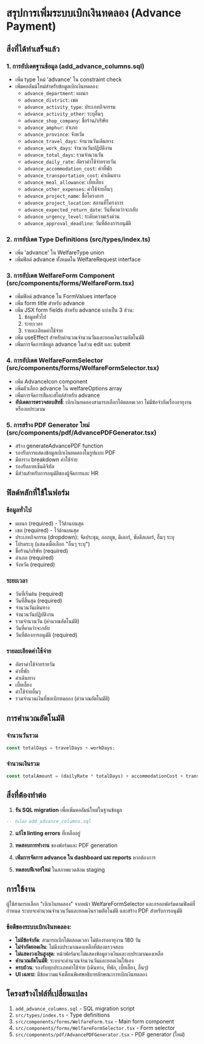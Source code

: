 # สรุปการเพิ่มระบบเบิกเงินทดลอง (Advance Payment)

## สิ่งที่ได้ทำเสร็จแล้ว

### 1. การอัปเดตฐานข้อมูล (add_advance_columns.sql)
- เพิ่ม type ใหม่ 'advance' ใน constraint check
- เพิ่มคอลัมน์ใหม่สำหรับข้อมูลเบิกเงินทดลอง:
  - `advance_department`: แผนก
  - `advance_district`: เขต
  - `advance_activity_type`: ประเภทกิจกรรม
  - `advance_activity_other`: ระบุอื่นๆ
  - `advance_shop_company`: ชื่อร้าน/บริษัท
  - `advance_amphur`: อำเภอ
  - `advance_province`: จังหวัด
  - `advance_travel_days`: จำนวนวันเดินทาง
  - `advance_work_days`: จำนวนวันปฏิบัติงาน
  - `advance_total_days`: รวมจำนวนวัน
  - `advance_daily_rate`: อัตราค่าใช้จ่ายรายวัน
  - `advance_accommodation_cost`: ค่าที่พัก
  - `advance_transportation_cost`: ค่าเดินทาง
  - `advance_meal_allowance`: เบี้ยเลี้ยง
  - `advance_other_expenses`: ค่าใช้จ่ายอื่นๆ
  - `advance_project_name`: ชื่อโครงการ
  - `advance_project_location`: สถานที่โครงการ
  - `advance_expected_return_date`: วันที่คาดว่าจะกลับ
  - `advance_urgency_level`: ระดับความเร่งด่วน
  - `advance_approval_deadline`: วันที่ต้องการอนุมัติ

### 2. การอัปเดต Type Definitions (src/types/index.ts)
- เพิ่ม 'advance' ใน WelfareType union
- เพิ่มฟิลด์ advance ทั้งหมดใน WelfareRequest interface

### 3. การอัปเดต WelfareForm Component (src/components/forms/WelfareForm.tsx)
- เพิ่มฟิลด์ advance ใน FormValues interface
- เพิ่ม form title สำหรับ advance
- เพิ่ม JSX form fields สำหรับ advance แบ่งเป็น 3 ส่วน:
  1. ข้อมูลทั่วไป
  2. ระยะเวลา
  3. รายละเอียดค่าใช้จ่าย
- เพิ่ม useEffect สำหรับคำนวณจำนวนวันและยอดเงินรวมอัตโนมัติ
- เพิ่มการจัดการข้อมูล advance ในส่วน edit และ submit

### 4. การอัปเดต WelfareFormSelector (src/components/forms/WelfareFormSelector.tsx)
- เพิ่ม AdvanceIcon component
- เพิ่มตัวเลือก advance ใน welfareOptions array
- เพิ่มการจัดการสีและสไตล์สำหรับ advance
- **อัปเดตการตรวจสอบสิทธิ์**: เบิกเงินทดลองสามารถเลือกได้ตลอดเวลา ไม่มีข้อจำกัดเรื่องอายุงานหรืองบประมาณ

### 5. การสร้าง PDF Generator ใหม่ (src/components/pdf/AdvancePDFGenerator.tsx)
- สร้าง generateAdvancePDF function
- รองรับการแสดงข้อมูลเบิกเงินทดลองในรูปแบบ PDF
- มีตาราง breakdown ค่าใช้จ่าย
- รองรับลายเซ็นดิจิทัล
- มีส่วนสำหรับการอนุมัติของผู้จัดการและ HR

## ฟิลด์หลักที่ใช้ในฟอร์ม

### ข้อมูลทั่วไป
- แผนก (required) - ไว้ด้านบนสุด
- เขต (required) - ไว้ด้านบนสุด
- ประเภทกิจกรรม (dropdown): จัดประชุม, ออกบูธ, ดีเลอร์, ซับดีลเลอร์, อื่นๆ ระบุ
- โปรดระบุ (แสดงเมื่อเลือก "อื่นๆ ระบุ")
- ชื่อร้าน/บริษัท (required)
- อำเภอ (required)
- จังหวัด (required)

### ระยะเวลา
- วันที่เริ่มต้น (required)
- วันที่สิ้นสุด (required)
- จำนวนวันเดินทาง
- จำนวนวันปฏิบัติงาน
- รวมจำนวนวัน (คำนวณอัตโนมัติ)
- วันที่คาดว่าจะกลับ
- วันที่ต้องการอนุมัติ (required)

### รายละเอียดค่าใช้จ่าย
- อัตราค่าใช้จ่ายรายวัน
- ค่าที่พัก
- ค่าเดินทาง
- เบี้ยเลี้ยง
- ค่าใช้จ่ายอื่นๆ
- รวมจำนวนเงินที่ขอเบิกทดลอง (คำนวณอัตโนมัติ)

## การคำนวณอัตโนมัติ

### จำนวนวันรวม
```javascript
const totalDays = travelDays + workDays;
```

### จำนวนเงินรวม
```javascript
const totalAmount = (dailyRate * totalDays) + accommodationCost + transportationCost + mealAllowance + otherExpenses;
```

## สิ่งที่ต้องทำต่อ

1. **รัน SQL migration** เพื่อเพิ่มคอลัมน์ใหม่ในฐานข้อมูล
```sql
-- รันไฟล์ add_advance_columns.sql
```

2. **แก้ไข linting errors** ที่เหลืออยู่

3. **ทดสอบการทำงาน** ของฟอร์มและ PDF generation

4. **เพิ่มการจัดการ advance ใน dashboard และ reports** หากต้องการ

5. **ทดสอบฟีเจอร์ใหม่** ในสภาพแวดล้อม staging

## การใช้งาน

ผู้ใช้สามารถเลือก "เบิกเงินทดลอง" จากหน้า WelfareFormSelector และกรอกฟอร์มตามฟิลด์ที่กำหนด ระบบจะคำนวณจำนวนวันและยอดเงินรวมอัตโนมัติ และสร้าง PDF สำหรับการอนุมัติ

### ข้อดีของระบบเบิกเงินทดลอง:
- **ไม่มีข้อจำกัด**: สามารถเบิกได้ตลอดเวลา ไม่ต้องรออายุงาน 180 วัน
- **ไม่จำกัดยอดเงิน**: ไม่มีงบประมาณคงเหลือที่ต้องตรวจสอบ
- **ไม่แสดงวงเงินสูงสุด**: หน้าฟอร์มจะไม่แสดงข้อมูลวงเงินและงบประมาณคงเหลือ
- **คำนวณอัตโนมัติ**: ระบบจะคำนวณจำนวนวันและยอดเงินให้เอง
- **ครบถ้วน**: รองรับทุกประเภทค่าใช้จ่าย (เดินทาง, ที่พัก, เบี้ยเลี้ยง, อื่นๆ)
- **UI เฉพาะ**: มีข้อความแจ้งเตือนพิเศษอธิบายลักษณะการเบิกเงินทดลอง

## โครงสร้างไฟล์ที่เปลี่ยนแปลง

1. `add_advance_columns.sql` - SQL migration script
2. `src/types/index.ts` - Type definitions
3. `src/components/forms/WelfareForm.tsx` - Main form component
4. `src/components/forms/WelfareFormSelector.tsx` - Form selector
5. `src/components/pdf/AdvancePDFGenerator.tsx` - PDF generator (ใหม่)
